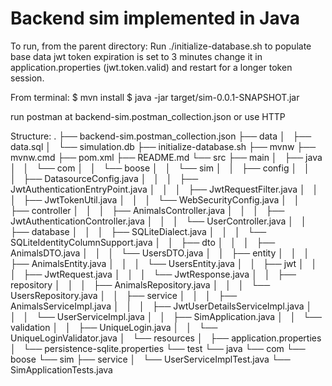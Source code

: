 # Backend sim implemented in Java

To run, from the parent directory:
Run ./initialize-database.sh to populate base data
jwt token expiration is set to 3 minutes
change it in application.properties (jwt.token.valid) and restart for a longer token session.

From terminal:
$ mvn install
$ java -jar target/sim-0.0.1-SNAPSHOT.jar

run postman at backend-sim.postman_collection.json
or use HTTP

Structure:
.
├── backend-sim.postman_collection.json
├── data
│   ├── data.sql
│   └── simulation.db
├── initialize-database.sh
├── mvnw
├── mvnw.cmd
├── pom.xml
├── README.md
└── src
    ├── main
    │   ├── java
    │   │   └── com
    │   │       └── boose
    │   │           └── sim
    │   │               ├── config
    │   │               │   ├── DatasourceConfig.java
    │   │               │   ├── JwtAuthenticationEntryPoint.java
    │   │               │   ├── JwtRequestFilter.java
    │   │               │   ├── JwtTokenUtil.java
    │   │               │   └── WebSecurityConfig.java
    │   │               ├── controller
    │   │               │   ├── AnimalsController.java
    │   │               │   ├── JwtAuthenticationController.java
    │   │               │   └── UserController.java
    │   │               ├── database
    │   │               │   ├── SQLiteDialect.java
    │   │               │   └── SQLiteIdentityColumnSupport.java
    │   │               ├── dto
    │   │               │   ├── AnimalsDTO.java
    │   │               │   └── UsersDTO.java
    │   │               ├── entity
    │   │               │   ├── AnimalsEntity.java
    │   │               │   └── UsersEntity.java
    │   │               ├── jwt
    │   │               │   ├── JwtRequest.java
    │   │               │   └── JwtResponse.java
    │   │               ├── repository
    │   │               │   ├── AnimalsRepository.java
    │   │               │   └── UsersRepository.java
    │   │               ├── service
    │   │               │   ├── AnimalsServiceImpl.java
    │   │               │   ├── JwtUserDetailsServiceImpl.java
    │   │               │   └── UserServiceImpl.java
    │   │               ├── SimApplication.java
    │   │               └── validation
    │   │                   ├── UniqueLogin.java
    │   │                   └── UniqueLoginValidator.java
    │   └── resources
    │       ├── application.properties
    │       └── persistence-sqlite.properties
    └── test
        └── java
            └── com
                └── boose
                    └── sim
                        ├── service
                        │   └── UserServiceImplTest.java
                        └── SimApplicationTests.java